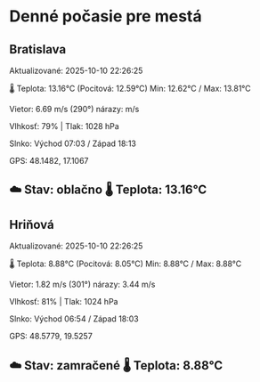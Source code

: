 ﻿# Denné počasie pre mestá

## Bratislava
Aktualizované: 2025-10-10 22:26:25

🌡️ Teplota: 13.16°C 
(Pocitová: 12.59°C)
Min: 12.62°C / Max: 13.81°C

Vietor: 6.69 m/s    (290°) 
nárazy:  m/s

Vlhkosť: 79% | Tlak: 1028 hPa

Slnko: Východ 07:03 / Západ 18:13

GPS: 48.1482, 17.1067

☁️ Stav: oblačno        🌡️ Teplota: 13.16°C
---

## Hriňová
Aktualizované: 2025-10-10 22:26:25

🌡️ Teplota: 8.88°C 
(Pocitová: 8.05°C)
Min: 8.88°C / Max: 8.88°C

Vietor: 1.82 m/s (301°)
nárazy: 3.44 m/s

Vlhkosť: 81% | Tlak: 1024 hPa

Slnko: Východ 06:54 / Západ 18:03

GPS: 48.5779, 19.5257

☁️ Stav: zamračené        🌡️ Teplota: 8.88°C
---

